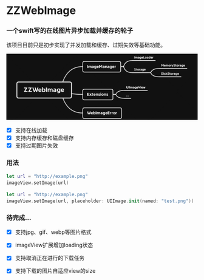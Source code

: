 # ZZWebImage
### 一个swift写的在线图片异步加载并缓存的轮子

该项目目前只是初步实现了并发加载和缓存、过期失效等基础功能。

![Image text](https://github.com/hexoman/imageFloder/blob/master/webimage.png)

- [x] 支持在线加载
- [x] 支持内存缓存和磁盘缓存
- [x] 支持过期图片失效

### 用法

``` swift
let url = "http://example.png"
imageView.setImage(url)
```

``` swift
let url = "http://example.png"
imageView.setImage(url, placeholder: UIImage.init(named: "test.png"))
```

### 待完成...
- [x] 支持jpg、gif、webp等图片格式
- [x] imageView扩展增加loading状态
- [x] 支持取消正在进行的下载任务
- [x] 支持下载的图片自适应view的size


